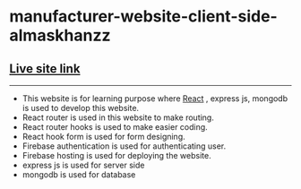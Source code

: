 # manufacturer-website-client-side-almaskhanzz
## [Live site link](https://manufacturer-website-62b60.web.app/)
---
- This website is for learning purpose where [React](https://reactjs.org/) , express js, mongodb is used to develop this website.
- React router is used in this website to make routing.
- React router hooks is used to make easier coding.
- React hook form is used for form designing.
- Firebase authentication is used for authenticating user.
- Firebase hosting is used for deploying the website.
- express js is used for server side
- mongodb is used for database